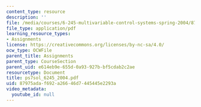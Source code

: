 ```yaml
---
content_type: resource
description: ''
file: /media/courses/6-245-multivariable-control-systems-spring-2004/87975adaf692a26646d7445445e2293a_ps7sol_6245_2004.pdf
file_type: application/pdf
learning_resource_types:
- Assignments
license: https://creativecommons.org/licenses/by-nc-sa/4.0/
ocw_type: OCWFile
parent_title: Assignments
parent_type: CourseSection
parent_uid: e614eb9e-655d-0a93-927b-bf5cdab2c2ae
resourcetype: Document
title: ps7sol_6245_2004.pdf
uid: 87975ada-f692-a266-46d7-445445e2293a
video_metadata:
  youtube_id: null
---
```

